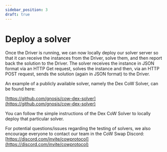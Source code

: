 ```yaml
---
sidebar_position: 3
draft: true
---
```


# Deploy a solver

Once the Driver is running, we can now locally deploy our solver server so that it can receive the instances from the Driver, solve them, and then report back the solution to the Driver. The solver receives the instance in JSON format via an HTTP Get request, solves the instance and then, via an HTTP POST request, sends the solution (again in JSON format) to the Driver.

An example of a publicly available solver, namely the Dex CoW Solver, can be found here:

[https://github.com/gnosis/cow-dex-solver](https://github.com/gnosis/cow-dex-solver)

You can follow the simple instructions of the Dex CoW Solver to locally deploy that particular solver.

For potential questions/issues regarding the testing of solvers, we also encourage everyone to contact our team in the CoW Swap Discord: [https://discord.com/invite/cowprotocol](https://discord.com/invite/cowprotocol)

